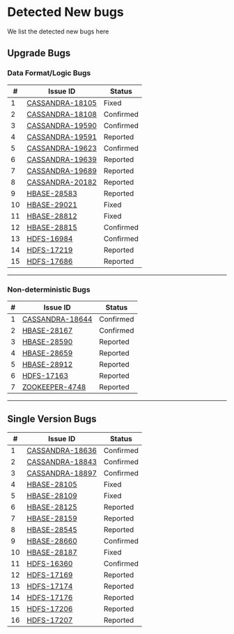 # Detected New bugs

We list the detected new bugs here

## Upgrade Bugs

### Data Format/Logic Bugs
| #  | Issue ID                                                                 | Status    |
|----|--------------------------------------------------------------------------|-----------|
| 1  | [CASSANDRA-18105](https://issues.apache.org/jira/browse/CASSANDRA-18105) | Fixed     |
| 2  | [CASSANDRA-18108](https://issues.apache.org/jira/browse/CASSANDRA-18108) | Confirmed |
| 3  | [CASSANDRA-19590](https://issues.apache.org/jira/browse/CASSANDRA-19590) | Confirmed |
| 4  | [CASSANDRA-19591](https://issues.apache.org/jira/browse/CASSANDRA-19591) | Reported  |
| 5  | [CASSANDRA-19623](https://issues.apache.org/jira/browse/CASSANDRA-19623) | Confirmed |
| 6  | [CASSANDRA-19639](https://issues.apache.org/jira/browse/CASSANDRA-19639) | Reported  |
| 7  | [CASSANDRA-19689](https://issues.apache.org/jira/browse/CASSANDRA-19689) | Reported  |
| 8  | [CASSANDRA-20182](https://issues.apache.org/jira/browse/CASSANDRA-20182) | Reported  |
| 9  | [HBASE-28583](https://issues.apache.org/jira/browse/HBASE-28583)         | Reported  |
| 10 | [HBASE-29021](https://issues.apache.org/jira/browse/HBASE-29021)         | Fixed     |
| 11 | [HBASE-28812](https://issues.apache.org/jira/browse/HBASE-28812)         | Fixed     |
| 12 | [HBASE-28815](https://issues.apache.org/jira/browse/HBASE-28815)         | Confirmed |
| 13 | [HDFS-16984](https://issues.apache.org/jira/browse/HDFS-16984)           | Confirmed |
| 14 | [HDFS-17219](https://issues.apache.org/jira/browse/HDFS-17219)           | Reported  |
| 15 | [HDFS-17686](https://issues.apache.org/jira/browse/HDFS-17686)           | Reported  |

---

### Non-deterministic Bugs
| # | Issue ID                                                                 | Status     |
|---|--------------------------------------------------------------------------|------------|
| 1 | [CASSANDRA-18644](https://issues.apache.org/jira/browse/CASSANDRA-18644) | Confirmed  |
| 2 | [HBASE-28167](https://issues.apache.org/jira/browse/HBASE-28167)         | Confirmed  |
| 3 | [HBASE-28590](https://issues.apache.org/jira/browse/HBASE-28590)         | Reported   |
| 4 | [HBASE-28659](https://issues.apache.org/jira/browse/HBASE-28659)         | Reported   |
| 5 | [HBASE-28912](https://issues.apache.org/jira/browse/HBASE-28912)         | Reported   |
| 6 | [HDFS-17163](https://issues.apache.org/jira/browse/HDFS-17163)           | Reported   |
| 7 | [ZOOKEEPER-4748](https://issues.apache.org/jira/browse/ZOOKEEPER-4748)   | Reported   |

---

## Single Version Bugs
| #  | Issue ID                                                                 | Status      |
|----|--------------------------------------------------------------------------|-------------|
| 1  | [CASSANDRA-18636](https://issues.apache.org/jira/browse/CASSANDRA-18636) | Confirmed   |
| 2  | [CASSANDRA-18843](https://issues.apache.org/jira/browse/CASSANDRA-18843) | Confirmed   |
| 3  | [CASSANDRA-18897](https://issues.apache.org/jira/browse/CASSANDRA-18897) | Confirmed   |
| 4  | [HBASE-28105](https://issues.apache.org/jira/browse/HBASE-28105)         | Fixed       |
| 5  | [HBASE-28109](https://issues.apache.org/jira/browse/HBASE-28109)         | Fixed       |
| 6  | [HBASE-28125](https://issues.apache.org/jira/browse/HBASE-28125)         | Reported    |
| 7  | [HBASE-28159](https://issues.apache.org/jira/browse/HBASE-28159)         | Reported    |
| 8  | [HBASE-28545](https://issues.apache.org/jira/browse/HBASE-28545)         | Reported    |
| 9  | [HBASE-28660](https://issues.apache.org/jira/browse/HBASE-28660)         | Confirmed   |
| 10 | [HBASE-28187](https://issues.apache.org/jira/browse/HBASE-28187)         | Fixed       |
| 11 | [HDFS-16360](https://issues.apache.org/jira/browse/HDFS-16360)           | Confirmed   |
| 12 | [HDFS-17169](https://issues.apache.org/jira/browse/HDFS-17169)           | Reported    |
| 13 | [HDFS-17174](https://issues.apache.org/jira/browse/HDFS-17174)           | Reported    |
| 14 | [HDFS-17176](https://issues.apache.org/jira/browse/HDFS-17176)           | Reported    |
| 15 | [HDFS-17206](https://issues.apache.org/jira/browse/HDFS-17206)           | Reported    |
| 16 | [HDFS-17207](https://issues.apache.org/jira/browse/HDFS-17207)           | Reported    |
